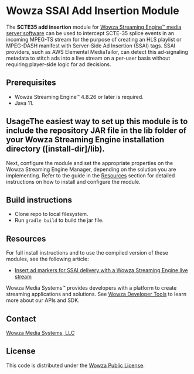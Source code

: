 # Wowza SSAI Add Insertion Module
The **SCTE35 add insertion** module for [Wowza Streaming Engine™ media server software](https://www.wowza.com/products/streaming-engine) can be used to intercept SCTE-35 splice events in an incoming MPEG-TS stream for the purpose of creating an HLS playlist or MPEG-DASH manifest with Server-Side Ad Insertion (SSAI) tags. SSAI providers, such as AWS Elemental MediaTailor, can detect this ad-signaling metadata to stitch ads into a live stream on a per-user basis without requiring player-side logic for ad decisions.

## Prerequisites
* Wowza Streaming Engine™ 4.8.26 or later is required.
* Java 11.

## UsageThe easiest way to set up this module is to include the repository JAR file in the lib folder of your Wowza Streaming Engine installation directory ([install-dir]/lib).
Next, configure the module and set the appropriate properties on the Wowza Streaming Engine Manager, depending on the solution you are implementing.
Refer to the guide in the [Resources](#resources) section for detailed instructions on how to install and configure the module.

## Build instructions
* Clone repo to local filesystem.
* Run `gradle build` to build the jar file.

## Resources
For full install instructions and to use the compiled version of these modules, see the following article:
* [Insert ad markers for SSAI delivery with a Wowza Streaming Engine live stream](https://www.wowza.com/docs/insert-ad-markers-for-ssai-delivery-with-a-wowza-streaming-engine-live-stream)

Wowza Media Systems™ provides developers with a platform to create streaming applications and solutions. See [Wowza Developer Tools](https://www.wowza.com/developer) to learn more about our APIs and SDK.

## Contact
[Wowza Media Systems, LLC](https://www.wowza.com/contact)

## License
This code is distributed under the [Wowza Public License](/LICENSE.txt).